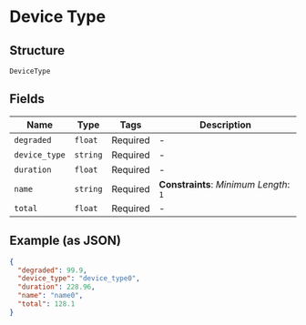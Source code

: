 
# Device Type

## Structure

`DeviceType`

## Fields

| Name | Type | Tags | Description |
|  --- | --- | --- | --- |
| `degraded` | `float` | Required | - |
| `device_type` | `string` | Required | - |
| `duration` | `float` | Required | - |
| `name` | `string` | Required | **Constraints**: *Minimum Length*: `1` |
| `total` | `float` | Required | - |

## Example (as JSON)

```json
{
  "degraded": 99.9,
  "device_type": "device_type0",
  "duration": 228.96,
  "name": "name0",
  "total": 128.1
}
```

